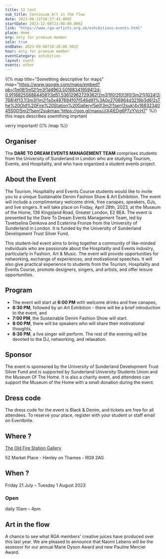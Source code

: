 ```yaml
---
title: 12 last
sub_title: Continuum Art in the flow
date: 2023-08-11T16:37:43.860Z
startDate: 2023-12-08T23:00:00.000Z
link: "https://www.rga-artists.org.uk/exhibitions-events.html"
place: Home
org: only for premium member
solo: true
endDate: 2023-09-06T18:20:06.502Z
hour: only for premium member
eventCategory: exhibition
layout: event
events: other
---
```


{{% map title="Something descriptive for maps" map="https://www.google.com/maps/embed?pb=!1m18!1m12!1m3!1d4963.501683419594!2d-0.9116825588844581!3d51.53612962729362!2m3!1f0!2f0!3f0!3m2!1i1024!2i768!4f13.1!3m3!1m2!1s0x487694f07f546d91%3A0x2706964d3219b3d6!2sThe%20Old%20Fire%20Station%20Gallery!5e0!3m2!1sen!2suk!4v1683234045500!5m2!1sen!2sukmap:'https://goo.gl/maps/JiX4jEDg6P7zYVcH7" %}}
this maps describes soemthing imprtant

verry important!
{{% /map %}}

## Organiser

The **DARE TO DREAM EVENTS MANAGEMENT TEAM** comprises students from the University of Sunderland in London who are studying Tourism, Events, and Hospitality, and who have organized a student events project.

## About the Event

The Tourism, Hospitality and Events Course students would like to invite you to a unique Sustainable Denim Fashion Show & Art Exhibition. The event will include a complimentary welcome drink, free canapes, speakers, DJs, and live singers. It will take place on Friday, April 28th, 2023, at the Museum of the Home, 136 Kingsland Road, Greater London, E2 8EA. The event is presented by the Dare To Dream Events Management Team, led by Tsvetselina Denkova and Ecaterina Frunze from the University of Sunderland in London. It is funded by the University of Sunderland Development Trust Silver Fund.

This student-led event aims to bring together a community of like-minded individuals who are passionate about the Hospitality and Events industry, particularly in Fashion, Art & Music. The event will provide opportunities for networking, exchange of experiences, and motivational speeches. It will also give practical experience to students from the Tourism, Hospitality and Events Course, promote designers, singers, and artists, and offer leisure opportunities.

## Program

- The event will start at **6:00 PM** with welcome drinks and free canapes,
- **6:30 PM**, followed by an Art Exhibition - there will be a brief introduction to the event, and
- **7:00 PM**, the Sustainable Denim Fashion Show will start.
- **8:00 PM**, there will be speakers who will share their motivational thoughts,
- **8:30 PM**, a live singer will perform. The rest of the evening will be devoted to the DJ, networking, and relaxation.

## Sponsor

The event is sponsored by the University of Sunderland Development Trust Silver Fund and is supported by Sunderland University Students Union and the Museum Of The Home. It is also a charity event, and attendees can support the Museum of the Home with a small donation during the event.

## Dress code

The dress code for the event is Black & Denim, and tickets are free for all attendees. To reserve your place, register with your student or staff email on Eventbrite.

## Where ?

[The Old Fire Station Gallery](https://goo.gl/maps/JiX4jEDg6P7zYVcH7)

52 Market Place - Henley on Thames - RG9 2AG

## When ?

Friday 21 July – Tuesday 1 August 2023

### Open

daily 10am – 4pm

## Art in the flow

A chance to see what RGA members' creative juices have produced over this last year. We are pleased to announce that Naomi Lebens will be the assessor for our annual Marie Dyson Award and new Pauline Mercier Award.
